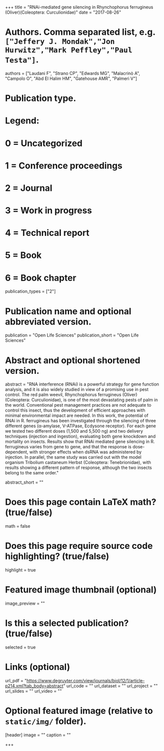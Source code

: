 +++
title = "RNAi-mediated gene silencing in Rhynchophorus ferrugineus (Oliver)(Coleoptera: Curculionidae)"
date = "2017-08-26"

# Authors. Comma separated list, e.g. `["Jeffery J. Mondak","Jon Hurwitz","Mark Peffley","Paul Testa"]`.
authors = ["Laudani F", "Strano CP", "Edwards MG", "Malacrinò A", "Campolo O", "Abd El Halim HM", "Gatehouse AMR", "Palmeri V"]

# Publication type.
# Legend:
# 0 = Uncategorized
# 1 = Conference proceedings
# 2 = Journal
# 3 = Work in progress
# 4 = Technical report
# 5 = Book
# 6 = Book chapter
publication_types = ["2"]

# Publication name and optional abbreviated version.
publication = "Open Life Sciences"
publication_short = "Open Life Sciences"

# Abstract and optional shortened version.
abstract = "RNA interference (RNAi) is a powerful strategy for gene function analysis, and it is also widely studied in view of a promising use in pest control. The red palm weevil, Rhynchophorus ferrugineus (Oliver) (Coleoptera: Curculionidae), is one of the most devastating pests of palm in the world. Conventional pest management practices are not adequate to control this insect, thus the development of efficient approaches with minimal environmental impact are needed. In this work, the potential of RNAi in R. ferrugineus has been investigated through the silencing of three different genes (α-amylase, V-ATPase, Ecdysone receptor). For each gene we tested two different doses (1,500 and 5,500 ng) and two delivery techniques (injection and ingestion), evaluating both gene knockdown and mortality on insects. Results show that RNAi mediated gene silencing in R. ferrugineus varies from gene to gene, and that the response is dose-dependent, with stronger effects when dsRNA was administered by injection. In parallel, the same study was carried out with the model organism Tribolium castaneum Herbst (Coleoptera: Tenebrionidae), with results showing a different pattern of response, although the two insects belong to the same order."

abstract_short = ""

# Does this page contain LaTeX math? (true/false)
math = false

# Does this page require source code highlighting? (true/false)
highlight = true

# Featured image thumbnail (optional)
image_preview = ""

# Is this a selected publication? (true/false)
selected = true

# Links (optional)
url_pdf = "https://www.degruyter.com/view/journals/biol/12/1/article-p214.xml?tab_body=abstract"
url_code = ""
url_dataset = ""
url_project = ""
url_slides = ""
url_video = ""

# Optional featured image (relative to `static/img/` folder).
[header]
image = ""
caption = ""

+++
